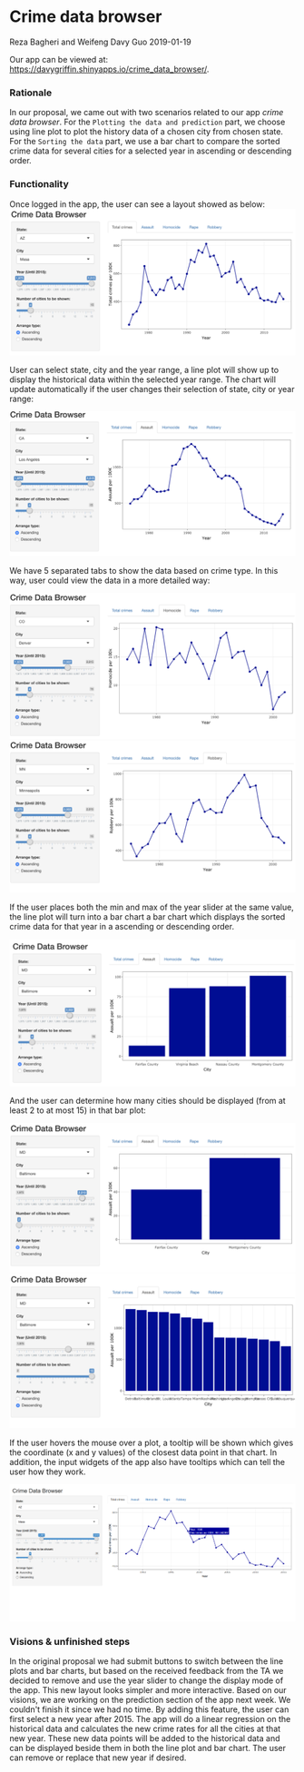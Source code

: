 Crime data browser
================
Reza Bagheri and Weifeng Davy Guo
2019-01-19

Our app can be viewed at: <https://davygriffin.shinyapps.io/crime_data_browser/>.

### Rationale

In our proposal, we came out with two scenarios related to our app *crime data browser*. For the `Plotting the data and prediction` part, we choose using line plot to plot the history data of a chosen city from chosen state. For the `Sorting the data` part, we use a bar chart to compare the sorted crime data for several cities for a selected year in ascending or descending order.

### Functionality

Once logged in the app, the user can see a layout showed as below: <img src ="img/pic1.png">

User can select state, city and the year range, a line plot will show up to display the historical data within the selected year range. The chart will update automatically if the user changes their selection of state, city or year range:

<img src ="img/pic2.png">

We have 5 separated tabs to show the data based on crime type. In this way, user could view the data in a more detailed way:

<img src ="img/pic3.png"> <img src ="img/pic4.png">

If the user places both the min and max of the year slider at the same value, the line plot will turn into a bar chart a bar chart which displays the sorted crime data for that year in a ascending or descending order.  

<img src ="img/pic5.png">

And the user can determine how many cities should be displayed (from at least 2 to at most 15) in that bar plot:<br>

<img src ="img/pic6.png">


<img src ="img/pic7.png">


If the user hovers the mouse over a plot, a tooltip will be shown which gives the coordinate (x and y values) of the closest data point in that chart. In addition, the input widgets of the app also have tooltips which can tell the user how they work.

<img src ="img/pic9.png">

### Visions & unfinished steps

In the original proposal we had submit buttons to switch between the line plots and bar charts, but based on the received feedback from the TA we decided to remove and use the year slider to change the display mode of the app. This new layout looks simpler and more interactive.
Based on our visions, we are working on the prediction section of the app next week. We couldn't finish it since we had no time. By adding this feature, the user can first select a new year after 2015. The app will do a linear regression on the historical data and calculates the new crime rates for all the cities at that new year. These new data points will be added to the historical data and can be displayed beside them in both the line plot and bar chart. The user can remove or replace that new year if desired.

